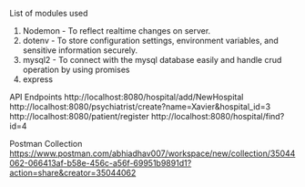 List of modules used
1. Nodemon - To reflect realtime changes on server.
2. dotenv - To store configuration settings, environment variables, and sensitive information securely.
3. mysql2 - To connect with the mysql database easily and handle crud operation by using promises
4. express

API Endpoints
http://localhost:8080/hospital/add/NewHospital
http://localhost:8080/psychiatrist/create?name=Xavier&hospital_id=3
http://localhost:8080/patient/register
http://localhost:8080/hospital/find?id=4

Postman Collection
https://www.postman.com/abhiadhav007/workspace/new/collection/35044062-066413af-b58e-456c-a56f-69951b9891d1?action=share&creator=35044062
